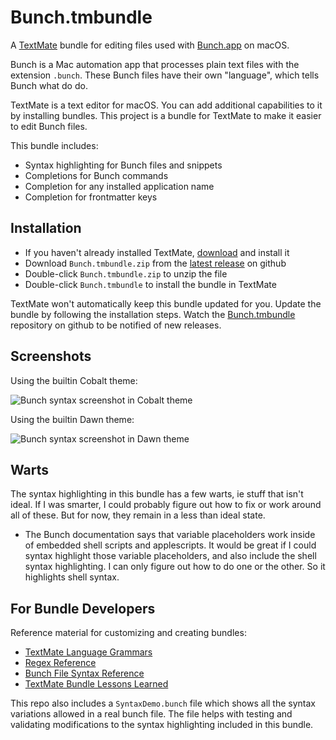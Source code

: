 # Bunch.tmbundle

A [TextMate](https://macromates.com/) bundle for editing files used with
[Bunch.app](https://bunchapp.co) on macOS.

Bunch is a Mac automation app that processes plain text files with the extension
`.bunch`. These Bunch files have their own "language", which tells Bunch what do
do.

TextMate is a text editor for macOS. You can add additional capabilities to
it by installing bundles. This project is a bundle for TextMate to make it
easier to edit Bunch files.

This bundle includes:

- Syntax highlighting for Bunch files and snippets
- Completions for Bunch commands
- Completion for any installed application name
- Completion for frontmatter keys


## Installation

- If you haven't already installed TextMate,
  [download](https://macromates.com/download) and install it
- Download `Bunch.tmbundle.zip` from the [latest release](https://github.com/kotfu/Bunch.tmbundle/releases) on github
- Double-click `Bunch.tmbundle.zip` to unzip the file
- Double-click `Bunch.tmbundle` to install the bundle in TextMate

TextMate won't automatically keep this bundle updated for you. Update the bundle
by following the installation steps. Watch the
[Bunch.tmbundle](https://github.com/kotfu/Bunch.tmbundle) repository on github
to be notified of new releases.


## Screenshots

Using the builtin Cobalt theme:

![Bunch syntax screenshot in Cobalt theme](https://www.kotfu.net/software-scraps/bunch-tmbundle-dark-cobalt.png)

Using the builtin Dawn theme:

![Bunch syntax screenshot in Dawn theme](https://www.kotfu.net/software-scraps/bunch-tmbundle-light-dawn.png)


## Warts

The syntax highlighting in this bundle has a few warts, ie stuff that isn't
ideal. If I was smarter, I could probably figure out how to fix or work around
all of these. But for now, they remain in a less than ideal state.

- The Bunch documentation says that variable placeholders work inside of
  embedded shell scripts and applescripts. It would be great if I could syntax
  highlight those variable placeholders, and also include the shell syntax
  highlighting. I can only figure out how to do one or the other. So it
  highlights shell syntax.


## For Bundle Developers

Reference material for customizing and creating bundles:

* [TextMate Language Grammars](https://macromates.com/manual/en/language_grammars)
* [Regex Reference](https://macromates.com/manual/en/regular_expressions)
* [Bunch File Syntax Reference](https://bunchapp.co/docs/bunch-files/quick-reference/)
* [TextMate Bundle Lessons Learned](https://www.apeth.com/nonblog/stories/textmatebundle.html)

This repo also includes a `SyntaxDemo.bunch` file which shows all the syntax
variations allowed in a real bunch file. The file helps with testing and
validating modifications to the syntax highlighting included in this bundle.
